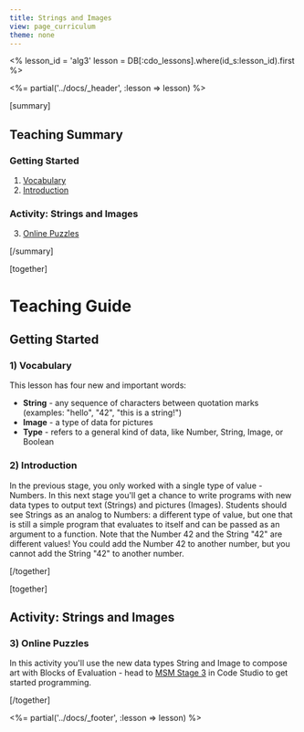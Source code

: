 ```yaml
---
title: Strings and Images
view: page_curriculum
theme: none
---
```


<%
lesson_id = 'alg3'
lesson = DB[:cdo_lessons].where(id_s:lesson_id).first
%>

<%= partial('../docs/_header', :lesson => lesson) %>

[summary]

## Teaching Summary
### **Getting Started**
 
1) [Vocabulary](#Vocab)<br/>
2) [Introduction](#GetStarted)  

### **Activity: Strings and Images**  

3) [Online Puzzles](#Activity1)

[/summary]

[together]

# Teaching Guide

## Getting Started


### <a name="Vocab"></a> 1) Vocabulary
This lesson has four new and important words:<br/>

- **String** - any sequence of characters between quotation marks (examples: "hello", "42", "this is a string!")
- **Image** - a type of data for pictures
- **Type** - refers to a general kind of data, like Number, String, Image, or Boolean

### <a name="GetStarted"></a> 2) Introduction

In the previous stage, you only worked with a single type of value - Numbers. In this next stage you'll get a chance to write programs  with new data types to output text (Strings) and pictures (Images). Students should see Strings as an analog to Numbers: a different type of value, but one that is still a simple program that evaluates to itself and can be passed as an argument to a function. Note that the Number 42 and the String "42" are different values! You could add the Number 42 to another number, but you cannot add the String "42" to another number.

[/together]

[together]

## Activity: Strings and Images
### <a name="Activity1"></a> 3) Online Puzzles

In this activity you'll use the new data types String and Image to compose art with Blocks of Evaluation - head to [MSM Stage 3](http://studio.code.org/s/algebra/stage/3/puzzle/1) in Code Studio to get started programming.

[/together]

<%= partial('../docs/_footer', :lesson => lesson) %>
